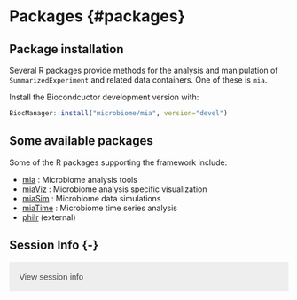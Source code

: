 # Packages {#packages}


<script>
document.addEventListener("click", function (event) {
    if (event.target.classList.contains("rebook-collapse")) {
        event.target.classList.toggle("active");
        var content = event.target.nextElementSibling;
        if (content.style.display === "block") {
            content.style.display = "none";
        } else {
            content.style.display = "block";
        }
    }
})
</script>

<style>
.rebook-collapse {
  background-color: #eee;
  color: #444;
  cursor: pointer;
  padding: 18px;
  width: 100%;
  border: none;
  text-align: left;
  outline: none;
  font-size: 15px;
}

.rebook-content {
  padding: 0 18px;
  display: none;
  overflow: hidden;
  background-color: #f1f1f1;
}
</style>


## Package installation

Several R packages provide methods for the analysis and manipulation
of `SummarizedExperiment` and related data containers. One of these is
`mia`.

Install the Biocondcuctor development version with:


```r
BiocManager::install("microbiome/mia", version="devel")
```


## Some available packages

Some of the R packages supporting the framework include:

- [mia](microbiome.github.io/mia) : Microbiome analysis tools   
- [miaViz](microbiome.github.io/miaViz) : Microbiome analysis specific visualization
- [miaSim](microbiome.github.io/miaSim) : Microbiome data simulations
- [miaTime](microbiome.github.io/miaTime) : Microbiome time series analysis
- [philr](http://bioconductor.org/packages/devel/bioc/html/philr.html) (external)




## Session Info {-}

<button class="rebook-collapse">View session info</button>
<div class="rebook-content">
```
R version 4.1.1 (2021-08-10)
Platform: x86_64-pc-linux-gnu (64-bit)
Running under: Ubuntu 20.04.3 LTS

Matrix products: default
BLAS/LAPACK: /usr/lib/x86_64-linux-gnu/openblas-pthread/libopenblasp-r0.3.8.so

locale:
 [1] LC_CTYPE=en_US.UTF-8       LC_NUMERIC=C              
 [3] LC_TIME=en_US.UTF-8        LC_COLLATE=en_US.UTF-8    
 [5] LC_MONETARY=en_US.UTF-8    LC_MESSAGES=C             
 [7] LC_PAPER=en_US.UTF-8       LC_NAME=C                 
 [9] LC_ADDRESS=C               LC_TELEPHONE=C            
[11] LC_MEASUREMENT=en_US.UTF-8 LC_IDENTIFICATION=C       

attached base packages:
[1] stats     graphics  grDevices utils     datasets  methods   base     

other attached packages:
[1] BiocStyle_2.21.4 rebook_1.3.1    

loaded via a namespace (and not attached):
 [1] graph_1.71.2        knitr_1.36          magrittr_2.0.1     
 [4] BiocGenerics_0.39.2 R6_2.5.1            rlang_0.4.11       
 [7] fastmap_1.1.0       stringr_1.4.0       tools_4.1.1        
[10] xfun_0.26           jquerylib_0.1.4     htmltools_0.5.2    
[13] CodeDepends_0.6.5   yaml_2.2.1          digest_0.6.28      
[16] bookdown_0.24       dir.expiry_1.1.0    BiocManager_1.30.16
[19] codetools_0.2-18    sass_0.4.0          evaluate_0.14      
[22] rmarkdown_2.11      stringi_1.7.5       compiler_4.1.1     
[25] bslib_0.3.1         filelock_1.0.2      stats4_4.1.1       
[28] XML_3.99-0.8        jsonlite_1.7.2     
```
</div>
